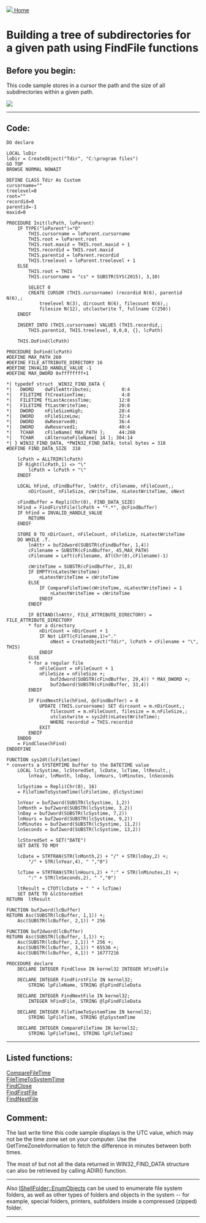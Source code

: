 [<img src="../images/home.png"> Home ](https://github.com/VFPX/Win32API)  

# Building a tree of subdirectories for a given path using FindFile functions

## Before you begin:
This code sample stores in a cursor the path and the size of all subdirectories within a given path.  

![](../images/subdirtree.png)  
  
***  


## Code:
```foxpro  
DO declare

LOCAL loDir
loDir = CreateObject("Tdir", "C:\program files")
GO TOP
BROWSE NORMAL NOWAIT

DEFINE CLASS Tdir As Custom
cursorname=""
treelevel=0
root=""
recordid=0
parentid=-1
maxid=0

PROCEDURE Init(lcPath, loParent)
	IF TYPE("loParent")="O"
		THIS.cursorname = loParent.cursorname
		THIS.root = loParent.root
		THIS.root.maxid = THIS.root.maxid + 1
		THIS.recordid = THIS.root.maxid
		THIS.parentid = loParent.recordid
		THIS.treelevel = loParent.treelevel + 1
	ELSE
		THIS.root = THIS
		THIS.cursorname = "cs" + SUBSTR(SYS(2015), 3,10)

		SELECT 0
		CREATE CURSOR (THIS.cursorname) (recordid N(6), parentid N(6),;
			treelevel N(3), dircount N(6), filecount N(6),;
			filesize N(12), utclastwrite T, fullname C(250))
	ENDIF
	
	INSERT INTO (THIS.cursorname) VALUES (THIS.recordid,;
		THIS.parentid, THIS.treelevel, 0,0,0, {}, lcPath)

	THIS.DoFind(lcPath)

PROCEDURE DoFind(lcPath)
#DEFINE MAX_PATH 260
#DEFINE FILE_ATTRIBUTE_DIRECTORY 16
#DEFINE INVALID_HANDLE_VALUE -1
#DEFINE MAX_DWORD 0xffffffff+1

*| typedef struct _WIN32_FIND_DATA {
*|   DWORD    dwFileAttributes;           0:4
*|   FILETIME ftCreationTime;             4:8
*|   FILETIME ftLastAccessTime;          12:8
*|   FILETIME ftLastWriteTime;           20:8
*|   DWORD    nFileSizeHigh;             28:4
*|   DWORD    nFileSizeLow;              32:4
*|   DWORD    dwReserved0;               36:4
*|   DWORD    dwReserved1;               40:4
*|   TCHAR    cFileName[ MAX_PATH ];     44:260
*|   TCHAR    cAlternateFileName[ 14 ]; 304:14
*| } WIN32_FIND_DATA, *PWIN32_FIND_DATA; total bytes = 318
#DEFINE FIND_DATA_SIZE  318

	lcPath = ALLTRIM(lcPath)
	IF Right(lcPath,1) <> "\"
		lcPath = lcPath + "\"
	ENDIF

	LOCAL hFind, cFindBuffer, lnAttr, cFilename, nFileCount,;
		nDirCount, nFileSize, cWriteTime, nLatestWriteTime, oNext

	cFindBuffer = Repli(Chr(0), FIND_DATA_SIZE)
	hFind = FindFirstFile(lcPath + "*.*", @cFindBuffer)
	IF hFind = INVALID_HANDLE_VALUE
		RETURN
	ENDIF
	
	STORE 0 TO nDirCount, nFileCount, nFileSize, nLatestWriteTime
	DO WHILE .T.
		lnAttr = buf2dword(SUBSTR(cFindBuffer, 1,4))
		cFilename = SUBSTR(cFindBuffer, 45,MAX_PATH)
		cFilename = Left(cFilename, AT(Chr(0),cFilename)-1)

		cWriteTime = SUBSTR(cFindBuffer, 21,8)
		IF EMPTY(nLatestWriteTime)
			nLatestWriteTime = cWriteTime
		ELSE
			IF CompareFileTime(cWriteTime, nLatestWriteTime) = 1
				nLatestWriteTime = cWriteTime
			ENDIF
		ENDIF

		IF BITAND(lnAttr, FILE_ATTRIBUTE_DIRECTORY) = FILE_ATTRIBUTE_DIRECTORY
		* for a directory
			nDirCount = nDirCount + 1
			IF Not LEFT(cFilename,1)="."
				oNext = CreateObject("Tdir", lcPath + cFilename + "\", THIS)
			ENDIF
		ELSE
		* for a regular file
			nFileCount = nFileCount + 1
			nFileSize = nFileSize +;
				buf2dword(SUBSTR(cFindBuffer, 29,4)) * MAX_DWORD +;
				buf2dword(SUBSTR(cFindBuffer, 33,4))
		ENDIF

		IF FindNextFile(hFind, @cFindBuffer) = 0
			UPDATE (THIS.cursorname) SET dircount = m.nDirCount,;
				filecount = m.nFileCount, filesize = m.nFileSize,;
				utclastwrite = sys2dt(nLatestWriteTime);
				WHERE recordid = THIS.recordid
			EXIT
		ENDIF
	ENDDO
	= FindClose(hFind)
ENDDEFINE

FUNCTION sys2dt(lcFiletime)
* converts a SYSTEMTIME buffer to the DATETIME value
	LOCAL lcSystime, lcStoredSet, lcDate, lcTime, ltResult,;
		lnYear, lnMonth, lnDay, lnHours, lnMinutes, lnSeconds

	lcSystime = Repli(Chr(0), 16)
	= FileTimeToSystemTime(lcFiletime, @lcSystime)

	lnYear = buf2word(SUBSTR(lcSystime, 1,2))
	lnMonth = buf2word(SUBSTR(lcSystime, 3,2))
	lnDay = buf2word(SUBSTR(lcSystime, 7,2))
	lnHours = buf2word(SUBSTR(lcSystime, 9,2))
	lnMinutes = buf2word(SUBSTR(lcSystime, 11,2))
	lnSeconds = buf2word(SUBSTR(lcSystime, 13,2))
	
	lcStoredSet = SET("DATE")
	SET DATE TO MDY

	lcDate = STRTRAN(STR(lnMonth,2) + "/" + STR(lnDay,2) +;
		"/" + STR(lnYear,4), " ","0")

	lcTime = STRTRAN(STR(lnHours,2) + ":" + STR(lnMinutes,2) +;
		":" + STR(lnSeconds,2), " ","0")

	ltResult = CTOT(lcDate + " " + lcTime)
	SET DATE TO &lcStoredSet
RETURN  ltResult

FUNCTION buf2word(lcBuffer)
RETURN Asc(SUBSTR(lcBuffer, 1,1)) +;
	Asc(SUBSTR(lcBuffer, 2,1)) * 256

FUNCTION buf2dword(lcBuffer)
RETURN Asc(SUBSTR(lcBuffer, 1,1)) +;
	Asc(SUBSTR(lcBuffer, 2,1)) * 256 +;
	Asc(SUBSTR(lcBuffer, 3,1)) * 65536 +;
	Asc(SUBSTR(lcBuffer, 4,1)) * 16777216

PROCEDURE declare
	DECLARE INTEGER FindClose IN kernel32 INTEGER hFindFile

	DECLARE INTEGER FindFirstFile IN kernel32;
		STRING lpFileName, STRING @lpFindFileData

	DECLARE INTEGER FindNextFile IN kernel32;
		INTEGER hFindFile, STRING @lpFindFileData

	DECLARE INTEGER FileTimeToSystemTime IN kernel32;
		STRING lpFileTime, STRING @lpSystemTime

	DECLARE INTEGER CompareFileTime IN kernel32;
		STRING lpFileTime1, STRING lpFileTime2  
```  
***  


## Listed functions:
[CompareFileTime](../libraries/kernel32/CompareFileTime.md)  
[FileTimeToSystemTime](../libraries/kernel32/FileTimeToSystemTime.md)  
[FindClose](../libraries/kernel32/FindClose.md)  
[FindFirstFile](../libraries/kernel32/FindFirstFile.md)  
[FindNextFile](../libraries/kernel32/FindNextFile.md)  

## Comment:
The last write time this code sample displays is the UTC value, which may not be the time zone set on your computer. Use the GetTimeZoneInformation to fetch the difference in minutes between both times.  
  
The most of but not all the data returned in WIN32_FIND_DATA structure can also be retrieved by calling ADIR() function.  
  
* * *  
Also <a href="http://msdn.microsoft.com/en-us/library/bb775066(v=VS.85).aspx">IShellFolder::EnumObjects</a> can be used to enumerate file system folders, as well as other types of folders and objects in the system -- for example, special folders, printers, subfolders inside a compressed (zipped) folder.  
  
***  

